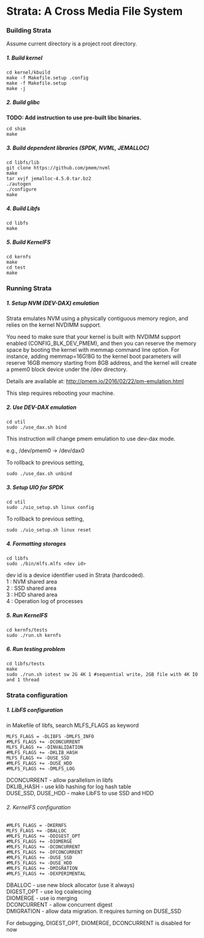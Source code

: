 Strata: A Cross Media File System
==================================

### Building Strata ###
Assume current directory is a project root directory.
##### 1. Build kernel
~~~
cd kernel/kbuild
make -f Makefile.setup .config
make -f Makefile.setup
make -j
~~~
##### 2. Build glibc
**TODO: Add instruction to use pre-built libc binaries.**
~~~
cd shim
make
~~~

##### 3. Build dependent libraries (SPDK, NVML, JEMALLOC)
~~~
cd libfs/lib
git clone https://github.com/pmem/nvml
make
tar xvjf jemalloc-4.5.0.tar.bz2
./autogen
./configure
make
~~~

##### 4. Build Libfs
~~~
cd libfs
make
~~~

##### 5. Build KernelFS
~~~
cd kernfs
make
cd test
make
~~~

### Running Strata ###

##### 1. Setup NVM (DEV-DAX) emulation
Strata emulates NVM using a physically contiguous memory region, and relies on the kernel NVDIMM support.

You need to make sure that your kernel is built with NVDIMM support enabled (CONFIG_BLK_DEV_PMEM), and then you can reserve the memory space by booting the kernel with memmap command line option.
For instance, adding memmap=16G!8G to the kernel boot parameters will reserve 16GB memory starting from 8GB address, and the kernel will create a pmem0 block device under the /dev directory.

Details are available at:
http://pmem.io/2016/02/22/pm-emulation.html

This step requires rebooting your machine.

##### 2. Use DEV-DAX emulation
~~~
cd util
sudo ./use_dax.sh bind
~~~
This instruction will change pmem emulation to use dev-dax mode.

e.g., /dev/pmem0 -> /dev/dax0

To rollback to previous setting,
~~~
sudo ./use_dax.sh unbind
~~~

##### 3. Setup UIO for SPDK
~~~
cd util
sudo ./uio_setup.sh linux config
~~~
To rollback to previous setting,
~~~
sudo ./uio_setup.sh linux reset
~~~

##### 4. Formatting storages
~~~
cd libfs
sudo ./bin/mlfs.mlfs <dev id>
~~~
dev id is a device identifier used in Strata (hardcoded).<br/>
1 : NVM shared area <br/>
2 : SSD shared area <br/>
3 : HDD shared area <br/>
4 : Operation log of processes <br/>

##### 5. Run KernelFS
~~~
cd kernfs/tests
sudo ./run.sh kernfs
~~~

##### 6. Run testing problem
~~~
cd libfs/tests
make
sudo ./run.sh iotest sw 2G 4K 1 #sequential write, 2GB file with 4K IO and 1 thread
~~~

### Strata configuration ###
##### 1. LibFS configuration ######
in Makefile of libfs, search MLFS_FLAGS as keyword
~~~~
MLFS_FLAGS = -DLIBFS -DMLFS_INFO
#MLFS_FLAGS += -DCONCURRENT   
MLFS_FLAGS += -DINVALIDATION
#MLFS_FLAGS += -DKLIB_HASH
MLFS_FLAGS += -DUSE_SSD
#MLFS_FLAGS += -DUSE_HDD
#MLFS_FLAGS += -DMLFS_LOG
~~~~

DCONCURRENT - allow parallelism in libfs <br/>
DKLIB_HASH - use klib hashing for log hash table <br/>
DUSE_SSD, DUSE_HDD - make LibFS to use SSD and HDD <br/>

###### 2. KernelFS configuration ######
~~~
#MLFS_FLAGS = -DKERNFS
MLFS_FLAGS += -DBALLOC
#MLFS_FLAGS += -DDIGEST_OPT
#MLFS_FLAGS += -DIOMERGE
#MLFS_FLAGS += -DCONCURRENT
#MLFS_FLAGS += -DFCONCURRENT
#MLFS_FLAGS += -DUSE_SSD
#MLFS_FLAGS += -DUSE_HDD
#MLFS_FLAGS += -DMIGRATION
#MLFS_FLAGS += -DEXPERIMENTAL
~~~

DBALLOC - use new block allocator (use it always) <br/>
DIGEST_OPT - use log coalescing <br/>
DIOMERGE - use io merging <br/>
DCONCURRENT - allow concurrent digest <br/>
DMIGRATION - allow data migration. It requires turning on DUSE_SSD <br/>

For debugging, DIGEST_OPT, DIOMERGE, DCONCURRENT is disabled for now
